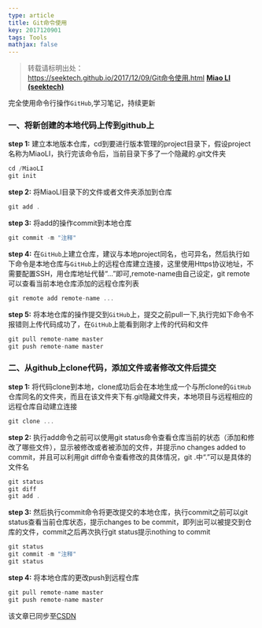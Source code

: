 ```yaml
---
type: article
title: Git命令使用
key: 2017120901
tags: Tools
mathjax: false
---
```


>转载请标明出处：  
>https://seektech.github.io/2017/12/09/Git命令使用.html [**Miao LI (seektech)**](https://seektech.github.io/2017/12/09/Git命令使用.html)


完全使用命令行操作`GitHub`,学习笔记，持续更新

### [](#header-1)一、将新创建的本地代码上传到github上

**step 1:** 建立本地版本仓库，cd到要进行版本管理的project目录下，假设project名称为MiaoLI，执行完该命令后，当前目录下多了一个隐藏的.git文件夹

```js
cd /MiaoLI
git init
```
**step 2:** 将MiaoLI目录下的文件或者文件夹添加到仓库

```js
git add .
```

**step 3:** 将add的操作commit到本地仓库

```js
git commit -m "注释"
```

**step 4:** 在`GitHub`上建立仓库，建议与本地project同名，也可异名，然后执行如下命令是本地仓库与`GitHub`上的远程仓库建立连接，这里使用Https协议地址，不需要配置SSH，用仓库地址代替“…”即可,remote-name由自己设定，git remote可以查看当前本地仓库添加的远程仓库列表

```js
git remote add remote-name ...
```
**step 5:** 将本地仓库的操作提交到`GitHub`上，提交之前pull一下,执行完如下命令不报错则上传代码成功了，在`GitHub`上能看到刚才上传的代码和文件

```js
git pull remote-name master
git push remote-name master
```


### [](#header-2)二、从github上clone代码，添加文件或者修改文件后提交

**step 1:** 将代码clone到本地，clone成功后会在本地生成一个与所clone的`GitHub`仓库同名的文件夹，而且在该文件夹下有.git隐藏文件夹，本地项目与远程相应的远程仓库自动建立连接

```js
git clone ...
```

**step 2:** 执行add命令之前可以使用git status命令查看仓库当前的状态（添加和修改了哪些文件），显示被修改或者被添加的文件，并提示no changes added to commit，并且可以利用git diff命令查看修改的具体情况，git .中“.”可以是具体的文件名

```js
git status
git diff
git add .
```

**step 3:** 然后执行commit命令将更改提交的本地仓库，执行commit之前可以git status查看当前仓库状态，提示changes to be commit，即列出可以被提交到仓库的文件，commit之后再次执行git status提示nothing to commit

```js
git status
git commit -m "注释"
git status
```

**step 4:** 将本地仓库的更改push到远程仓库

```js
git pull remote-name master
git push remote-name master
```
该文章已同步至[CSDN](http://blog.csdn.net/u013413471/article/details/78762238)  

